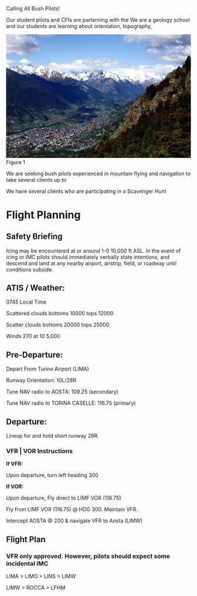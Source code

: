 Calling All Bush Pilots!

Our student pilots and CFIs are parterning with the 
We are a geology school and our students are learning about orientation, topography, 

![Figure 1](images/Aosta.jpg "Figure 1")Figure 1

We are seeking bush pilots experienced in mountain flying and navigation to take several clients up to


We have several clients who are participating in a Scavenger Hunt 

# Flight Planning

## Safety Briefing

Icing may be encountered at or around 1-0 10,000 ft ASL. In the event of icing or IMC pilots should immediately verbally state intentions, and descend and land at any nearby airport, airstrip, field, or roadway until conditions subside.

## ATIS / Weather:
0745 Local Time

Scattered clouds bottoms 10000 tops 12000

Scatter clouds bottoms 20000 tops 25000 

Winds 270 at 10 5,000

## Pre-Departure:

Depart From Turino Airport (LIMA)

Runway Orientation: 10L/28R

Tune NAV radio to AOSTA: 109.25 (secondary)

Tune NAV radio to TORINA CASELLE: 116.75 (primary)

## Departure:
Lineup for and hold short runway 28R.

### VFR | VOR Instructions

**If VFR:**

Upon departure, turn left heading 300

**If VOR:**

Upon departure,
Fly direct to LIMF VOR (116.75)

Fly from LIMF VOR (116.75) @ HDG 300. Maintain VFR.

Intercept AOSTA @ 200 & navigate VFR to Aosta (LIMW)

## Flight Plan
### VFR only approved. However, pilots should expect some incidental IMC

LIMA > LIMO > LINS > LIMW 

LIMW > ROCCA > LFHM